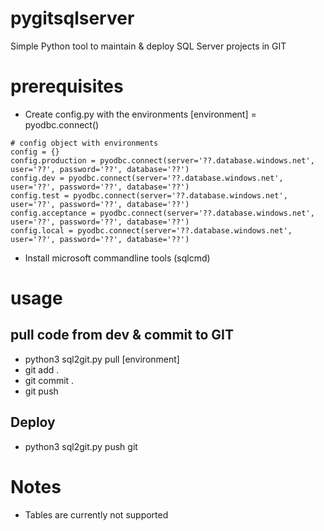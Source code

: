 # pygitsqlserver
Simple Python tool to maintain &amp; deploy SQL Server projects in GIT

# prerequisites
- Create config.py with the environments [environment] = pyodbc.connect()
```
# config object with environments
config = {}
config.production = pyodbc.connect(server='??.database.windows.net', user='??', password='??', database='??')
config.dev = pyodbc.connect(server='??.database.windows.net', user='??', password='??', database='??')
config.test = pyodbc.connect(server='??.database.windows.net', user='??', password='??', database='??')
config.acceptance = pyodbc.connect(server='??.database.windows.net', user='??', password='??', database='??')
config.local = pyodbc.connect(server='??.database.windows.net', user='??', password='??', database='??')
```

- Install microsoft commandline tools (sqlcmd)

# usage

## pull code from dev & commit to GIT
- python3 sql2git.py pull [environment] 
- git add .
- git commit .
- git push

## Deploy 
- python3 sql2git.py push git   

# Notes

- Tables are currently not supported
